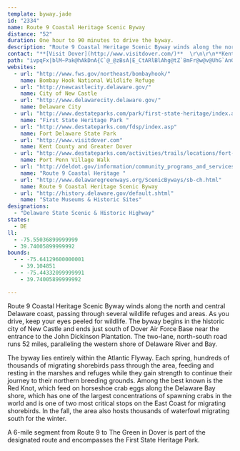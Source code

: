 ```yaml
---
template: byway.jade
id: "2334"
name: Route 9 Coastal Heritage Scenic Byway
distance: "52"
duration: One hour to 90 minutes to drive the byway.
description: "Route 9 Coastal Heritage Scenic Byway winds along the north and central Delaware coast, passing through several wildlife refuges and areas. As you drive, keep your eyes peeled for wildlife."
contact: "**[Visit Dover](http://www.visitdover.com/)**  \r\n\r\n**Kent County Delaware Convention & Visitors Bureau**    \r\n<i>435 N. DuPont Highway    \r\nDover, DE 19901</i>\r\n\r\n****1-800-233-5368****  \r\n\r\nOpen M-F 8:30am - 4:30pm"
path: "ivpqFx|blM~Pak@hAkDnA{C`@_@zBsA|E_CtARlBlAhg@tZ`BmFr@w@v@UhG`AnGvABHxD~@`HpAn@EvE~@`c@`KjBd@nAj@vGbBx_@vIrq@pPlAP~KbC|IjCld@~KnAf@`HxAtd@tLrc@|JdAP|@?ta@mChA?hALfB~@|H`KZRh_@dg@wArFhJpX|Mfb@zBpGhAzAb@^|IlETVZx@tJnn@hArDhAjBrPdSvVn[fLtOzMjPfg@zo@nSnUlHfJfYjZ~\\d]tNbNlCjAhC\\r@?hf@_GrGe@ngArAj}AiF{Caq@eCiW?_D^cJ^eEXqA|DkNzKk\\jKsf@r@wB`FuI`O}UvGyLzKeR~CkEfCyCxDiDlCqBnC_BpDaBnBs@z_@_K`E{@xSmF|FgAjD]t{B{Ilx@sCnEGnAJjYnGhBiOzPrDvb@nGxB~@lTlLt@r@dJlLd@x@Jf@pC`Od@dBf@h@`A^fCVjWdBnF`B`L~Av@Tt@n@h@t@rErMn@nAXXvFjDbFrBl@d@WnGk@lJ?lANxBjF|c@xj@{NdBIhAHtE~@|DdBlXtDpJlDtErAp@JbFDVr@zC`R`F~VVx@|LpWzB~BvjA~cA~JrJj@NrR{ANjATt@~LzRn`@|o@lDoHbGmI|XwWlBmAnUoJ`Ck@lDk@bKs@rNuFxEy@rS_@rBYfD_ApJsEzeAui@|AoAdEoHnBaEJqACi@_@qAcEgH]{AA_Aj@_EbAaKtDwYK_Ho@kTKs@Se@u@q@iMyDk@Uw@q@k@aAsEaNc@gCI}C|@eS?gA}DcW|h@}]~Vs[bMuQ`c@sj@l@YZ?nIr@x@E~Ak@vC{AdP_HxSmItq@yWhb@yOdCmEto@qp@|A_ArAg@|IqBtJmCxAw@hy@wj@Z]nKqSlj@qcAxLgh@|Wgn@j@u@r@@fF`B~AVjLFvAJnf@zI~iDxCbI@~HNtBZrD~@bDrArBjA|HrG~FfEhBjAbF`C|FzAlFj@nADvWAtIQtOmAtsBmRrGS~JGpLkAjMa@nAc@h@e@jAcBlAeFb@sAbAkBr@u@zAkA|Bw@tu@cFdb@yBzD]~@Y~@a@|AkA|SoTnBaBxQgIpMgIxQoMr@s@~AeCrx@}yAh@yB^{BhBib@RyCX{Ax@mD|GoSlL_^fAeCh@y@hD{Dd\\q]bi@yk@zHiFpBkA`C_AjfBsi@hU}IzFcAhCMrGRvjBj[bCLxCSfDaA`\\}UnB_A~@_@vCk@rDM~i@rBpEd@~Br@tC~AfAx@xXrXhFjEbC~A|CrAnTzIpEvA|ElD"
websites: 
  - url: "http://www.fws.gov/northeast/bombayhook/"
    name: Bombay Hook National Wildlife Refuge
  - url: "http://newcastlecity.delaware.gov/"
    name: City of New Castle
  - url: "http://www.delawarecity.delaware.gov/"
    name: Delaware City
  - url: "http://www.destateparks.com/park/first-state-heritage/index.asp"
    name: "First State Heritage Park "
  - url: "http://www.destateparks.com/fdsp/index.asp"
    name: Fort Delaware State Park
  - url: "http://www.visitdover.com"
    name: Kent County and Greater Dover
  - url: "http://www.destateparks.com/activities/trails/locations/fort-dupont/index.asp#2"
    name: Port Penn Village Walk
  - url: "http://deldot.gov/information/community_programs_and_services/byways/route9.shtml"
    name: "Route 9 Coastal Heritage "
  - url: "http://www.delawaregreenways.org/ScenicByways/sb-ch.html"
    name: Route 9 Coastal Heritage Scenic Byway
  - url: "http://history.delaware.gov/default.shtml"
    name: "State Museums & Historic Sites"
designations: 
  - "Delaware State Scenic & Historic Highway"
states: 
  - DE
ll: 
  - -75.55036899999999
  - 39.74005899999992
bounds: 
  - - -75.64129600000001
    - 39.104851
  - - -75.44332099999991
    - 39.74005899999992

---
```


<p>Route 9 Coastal Heritage Scenic Byway winds along the north and central Delaware coast, passing through several wildlife refuges and areas. As you drive, keep your eyes peeled for wildlife. The byway begins in the historic city of New Castle and ends just south of Dover Air Force Base near the entrance to the John Dickinson Plantation. The two-lane, north-south road runs 52 miles, paralleling the western shore of Delaware River and Bay.</p>

<p>The byway lies entirely within the Atlantic Flyway. Each spring, hundreds of thousands of migrating shorebirds pass through the area, feeding and resting in the marshes and refuges while they gain strength to continue their journey to their northern breeding grounds. Among the best known is the Red Knot, which feed on horseshoe crab eggs along the Delaware Bay shore, which has one of the largest concentrations of spawning crabs in the world and is one of two most critical stops on the East Coast for migrating shorebirds. In the fall, the area also hosts thousands of waterfowl migrating south for the winter.</p>

<p>A 6-mile segment from Route 9 to The Green in Dover is part of the designated route and encompasses the First State Heritage Park.</p>
